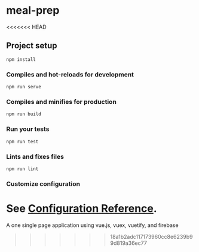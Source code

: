 # meal-prep
<<<<<<< HEAD

## Project setup
```
npm install
```

### Compiles and hot-reloads for development
```
npm run serve
```

### Compiles and minifies for production
```
npm run build
```

### Run your tests
```
npm run test
```

### Lints and fixes files
```
npm run lint
```

### Customize configuration
See [Configuration Reference](https://cli.vuejs.org/config/).
=======
A one single page application using vue.js, vuex, vuetify, and firebase 
>>>>>>> 18a1b2adc117173960cc8e6239b99d819a36ec77
